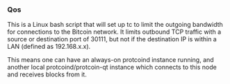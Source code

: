### Qos ###

This is a Linux bash script that will set up tc to limit the outgoing bandwidth for connections to the Bitcoin network. It limits outbound TCP traffic with a source or destination port of 30111, but not if the destination IP is within a LAN (defined as 192.168.x.x).

This means one can have an always-on protcoind instance running, and another local protcoind/protcoin-qt instance which connects to this node and receives blocks from it.
